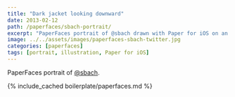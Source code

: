 ```yaml
---
title: "Dark jacket looking downward"
date: 2013-02-12
path: /paperfaces/sbach-portrait/
excerpt: "PaperFaces portrait of @sbach drawn with Paper for iOS on an iPad."
image: ../../assets/images/paperfaces-sbach-twitter.jpg
categories: [paperfaces]
tags: [portrait, illustration, Paper for iOS]
---
```


PaperFaces portrait of [@sbach](https://twitter.com/sbach).

{% include_cached boilerplate/paperfaces.md %}
